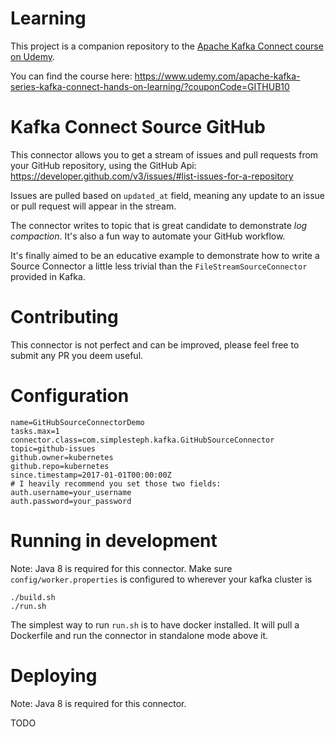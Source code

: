 # Learning

This project is a companion repository to the [Apache Kafka Connect course on Udemy](https://www.udemy.com/apache-kafka-series-kafka-connect-hands-on-learning/?couponCode=GITHUB10). 

You can find the course here:
https://www.udemy.com/apache-kafka-series-kafka-connect-hands-on-learning/?couponCode=GITHUB10

# Kafka Connect Source GitHub

This connector allows you to get a stream of issues and pull requests from your GitHub repository, using the GitHub Api: https://developer.github.com/v3/issues/#list-issues-for-a-repository

Issues are pulled based on `updated_at` field, meaning any update to an issue or pull request will appear in the stream. 

The connector writes to topic that is great candidate to demonstrate *log compaction*. It's also a fun way to automate your GitHub workflow. 

It's finally aimed to be an educative example to demonstrate how to write a Source Connector a little less trivial than the `FileStreamSourceConnector` provided in Kafka.

# Contributing

This connector is not perfect and can be improved, please feel free to submit any PR you deem useful. 

# Configuration

```
name=GitHubSourceConnectorDemo
tasks.max=1
connector.class=com.simplesteph.kafka.GitHubSourceConnector
topic=github-issues
github.owner=kubernetes
github.repo=kubernetes
since.timestamp=2017-01-01T00:00:00Z
# I heavily recommend you set those two fields:
auth.username=your_username
auth.password=your_password
```

# Running in development

Note: Java 8 is required for this connector. 
Make sure `config/worker.properties` is configured to wherever your kafka cluster is

```
./build.sh
./run.sh 
```

The simplest way to run `run.sh` is to have docker installed. It will pull a Dockerfile and run the connector in standalone mode above it. 

# Deploying

Note: Java 8 is required for this connector. 

TODO

